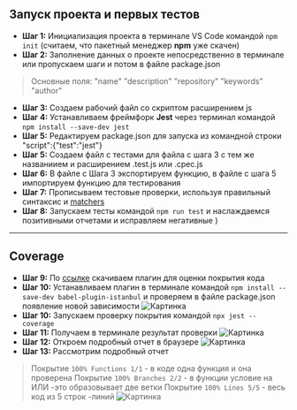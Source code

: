 ## Запуск проекта и первых тестов
- **Шаг 1:** Инициализация проекта в терминале VS Code командой ```npm init``` (считаем, что пакетный менеджер **npm** уже скачен)
- **Шаг 2:** Заполнение данных о проекте непосредственно в терминале или пропускаем шаги и потом в файле package.json
>Основные поля:
>"name"
>"description"
>"repository"
>"keywords"
>"author"
- **Шаг 3:** Создаем рабочий файл со скриптом раcширением js
- **Шаг 4:** Устанавливаем фреймфорк **Jest** через терминал командой ```npm install --save-dev jest```
- **Шаг 5:** Редактируем package.json для запуска из командной строки "script":{"test":"jest"}
- **Шаг 5:** Создаем файл с тестами для файла с шага 3 с тем же названиием и расширением .test.js или .cpec.js
- **Шаг 6:** В файле с Шага 3 экспортируем функцию, в файле с шага 5 импортируем функцию для тестирования
- **Шаг 7:** Прописываем тестовые проверки, используя правильный синтаксис и [matchers](https://jestjs.io/docs/using-matchers)
- **Шаг 8:** Запускаем тесты командой ```npm run test``` и наслаждаемся позитивными отчетами и исправляем негативные )
---
## Coverage
- **Шаг 9:** По [ссылке](https://www.npmjs.com/package/babel-plugin-istanbul) скачиваем плагин для оценки покрытия кода
- **Шаг 10:** Устанавливаем плагин в терминале командой ```npm install --save-dev babel-plugin-istanbul``` и проверяем в файле package.json появление новой зависимости ![Картинка]([url=https://postimg.cc/23T823y2][img]https://i.postimg.cc/23T823y2/2022-11-11-7.png[/img][/url])
- **Шаг 10:** Запускаем проверку покрытия командой ```npx jest --coverage```
- **Шаг 11:** Получаем в терминале результат проверки
![Картинка]([url=https://postimg.cc/TK5dd994][img]https://i.postimg.cc/TK5dd994/2022-11-10-4.png[/img][/url])
- **Шаг 12:** Откроем подробный отчет в браузере
![Картинка]([url=https://postimg.cc/bsJYM828][img]https://i.postimg.cc/bsJYM828/2022-11-11-4.png[/img][/url])
- **Шаг 13:** Рассмотрим подробный отчет 
>Покрытие ```100% Functions 1/1``` - в коде одна функция и она проверена
>Покрытие ```100% Branches 2/2``` - в функции условие на ИЛИ -это образовывает две ветки
>Покрытие ```100% Lines 5/5``` - весь код из 5 строк -линий 
![Картинка]([url=https://postimg.cc/N5zGvV1X][img]https://i.postimg.cc/N5zGvV1X/2022-11-11-2.png[/img][/url])
